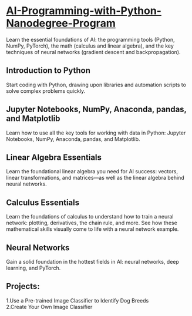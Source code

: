 # [AI-Programming-with-Python-Nanodegree-Program](https://www.udacity.com/course/ai-programming-python-nanodegree--nd089)

Learn the essential foundations of AI: the programming tools (Python, NumPy, PyTorch), the math (calculus and linear algebra), and the key techniques of neural networks (gradient descent and backpropagation).

## Introduction to Python
Start coding with Python, drawing upon libraries and automation scripts to solve complex problems quickly.

## Jupyter Notebooks, NumPy, Anaconda, pandas, and Matplotlib
Learn how to use all the key tools for working with data in Python: Jupyter Notebooks, NumPy, Anaconda, pandas, and Matplotlib.

## Linear Algebra Essentials
Learn the foundational linear algebra you need for AI success: vectors, linear transformations, and matrices—as well as the linear algebra behind neural networks.

## Calculus Essentials
Learn the foundations of calculus to understand how to train a neural network: plotting, derivatives, the chain rule, and more. See how these mathematical skills visually come to life with a neural network example.

## Neural Networks
Gain a solid foundation in the hottest fields in AI: neural networks, deep learning, and PyTorch.

## Projects:
1.Use a Pre-trained Image Classifier to Identify Dog Breeds <br/>
2.Create Your Own Image Classifier
